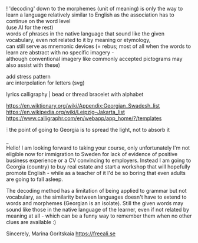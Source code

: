 
! 'decoding' down to the morphemes (unit of meaning) is only the way to learn a language relatively similar to English as the association has to continue on the word level  
(use AI for the rest)  
words of phrases in the native language that sound like the given vocabulary, even not related to it by meaning or etymology,  
can still serve as mnemonic devices (= rebus; most of all when the words to learn are abstract with no specific imagery -  
although conventional imagery like commonly accepted pictograms may also assist with these)

add stress pattern  
arc interpolation for letters (svg)  
  
lyrics calligraphy | bead or thread bracelet with alphabet  
  
https://en.wiktionary.org/wiki/Appendix:Georgian_Swadesh_list  
https://en.wikipedia.org/wiki/Leipzig–Jakarta_list  
https://www.calligraphr.com/en/webapp/app_home/?/templates  
  
🕯 the point of going to Georgia is to spread the light, not to absorb it  

_  
Hello!
I am looking forward to taking your course, only unfortunately I'm not eligible now for immigration to Sweden for lack of evidence of positive business experience or a CV convincing to employers.
Instead I am going to Georgia (country) to buy real estate and start a workshop that will hopefully promote English - while as a teacher of it I'd be so boring that even adults are going to fall asleep.

The decoding method has a limitation of being applied to grammar but not vocabulary, as the similarity between languages doesn't have to extend to words and morphemes (Georgian is an isolate).
Still the given words may sound like those in the native language of the learner, even if not related by meaning at all - which can be a funny way to remember them when no other clues are available :)

Sincerely,
Marina Goritskaia
https://freeali.se
